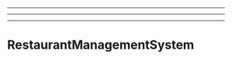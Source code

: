 ------------------------------------------------------------------
----------------------------------------------------------------------------------------------------
----------------------------------------------------------------------------------------------------
# RestaurantManagementSystem
